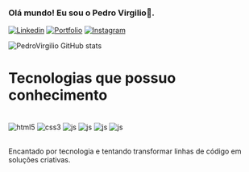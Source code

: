 
### Olá mundo! Eu sou o Pedro Virgilio👋. 

[![Linkedin](https://img.shields.io/badge/LinkedIn-0077B5?style=for-the-badge&logo=linkedin&logoColor=white)](https://www.linkedin.com/in/pedro-virgilio-sousa-silva-661227209/)
[![Portfolio](https://img.shields.io/badge/website-000000?style=for-the-badge&logo=About.me&logoColor=white)](https://pedrovirgilio.netlify.app)
[![Instagram](https://img.shields.io/badge/Instagram-E4405F?style=for-the-badge&logo=instagram&logoColor=white)](https://www.instagram.com/pedrovirgiliodev/)

![PedroVirgilio GitHub stats](https://github-readme-stats.vercel.app/api?username=pvirgilio&show_icons=true&theme=radical)

# Tecnologias que possuo conhecimento

<div style="display: inline-block">
<br/>
<img align="center" alt="html5" src="https://img.shields.io/badge/HTML5-E34F26?style=for-the-badge&logo=html5&logoColor=white">
<img align="center" alt="css3" src="https://img.shields.io/badge/CSS3-1572B6?style=for-the-badge&logo=css3&logoColor=white">
<img align="center" alt="js" src="https://img.shields.io/badge/JavaScript-F7DF1E?style=for-the-badge&logo=javascript&logoColor=black">
<img align="center" alt="js" src="https://img.shields.io/badge/tailwindcss-%2338B2AC.svg?style=for-the-badge&logo=tailwind-css&logoColor=white">
<img align="center" alt="js" src="https://img.shields.io/badge/laravel-%23FF2D20.svg?style=for-the-badge&logo=laravel&logoColor=white">
<img align="center" alt="js" src="https://img.shields.io/badge/mysql-%2300f.svg?style=for-the-badge&logo=mysql&logoColor=white">
</div><br/><br/>

Encantado por tecnologia e tentando transformar linhas de código em soluções criativas.
